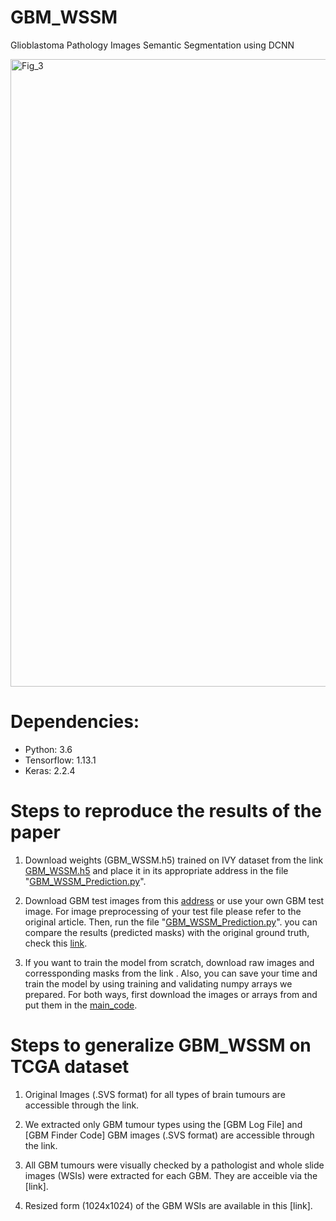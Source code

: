 # GBM_WSSM
Glioblastoma Pathology Images Semantic Segmentation using DCNN

<img width="1004" alt="Fig_3" src="https://user-images.githubusercontent.com/35130196/88754186-2c359080-d19d-11ea-9fbb-523db587cd8b.png">

# Dependencies: 

- Python: 3.6
- Tensorflow: 1.13.1
- Keras: 2.2.4

# Steps to reproduce the results of the paper

1. Download weights (GBM_WSSM.h5) trained on IVY dataset from the link [GBM_WSSM.h5](https://drive.google.com/file/d/1gMPA9R0zToIzgQdA5Gxos481ucxkDtbS/view?usp=sharing) and place it in its appropriate address in the file "[GBM_WSSM_Prediction.py](https://github.com/amin20/GBM_WSSM/tree/master/Codes)".

2. Download GBM test images from this [address](https://github.com/amin20/GBM_WSSM/tree/master/GBM_Test_Images) or use your own GBM test image. For image preprocessing of your test file please refer to the original article. Then, run the file "[GBM_WSSM_Prediction.py](https://github.com/amin20/GBM_WSSM/tree/master/Codes)". you can compare the results (predicted masks) with the original ground truth, check this [link](https://github.com/amin20/GBM_WSSM/tree/master/GBM_Test_Ground_Truth).

3. If you want to train the model from scratch, download raw images and corressponding masks from the link . Also, you can save your time and train the model by using training and validating numpy arrays we prepared. For both ways, first download the images or arrays from and put them in the [main_code](https://github.com/amin20/GBM_WSSM/blob/master/Codes/0_main.py).

# Steps to generalize GBM_WSSM on TCGA dataset

1. Original Images (.SVS format) for all types of brain tumours are accessible through the link. 

2. We extracted only GBM tumour types using the [GBM Log File] and [GBM Finder Code] GBM images (.SVS format) are accessible through the link.

3. All GBM tumours were visually checked by a pathologist and whole slide images (WSIs) were extracted for each GBM. They are acceible via the [link].

4. Resized form (1024x1024) of the GBM WSIs are available in this [link].  
